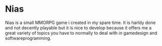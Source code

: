 Nias
====

Nias is a small MMORPG game i created in my spare time.
It is harldy done and not decently playable but it is nice to develop because it offers me a great variety of topics you have to normally to deal with in gamedesign and softwareprogramming.
